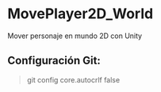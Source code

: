 # MovePlayer2D_World
 Mover personaje en mundo 2D con Unity

## Configuración Git:
> git config core.autocrlf false